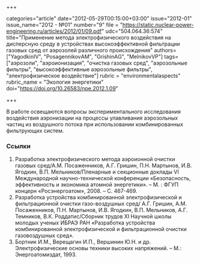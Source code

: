+++

categories="article"
date="2012-05-29T00:15:00+03:00"
issue="2012-01"
issue_name="2012 - №01"
number="9"
file = "https://static.nuclear-power-engineering.ru/articles/2012/01/09.pdf"
udc="504.064.36:574"
title="Применение метода электрофизического воздействия на дисперсную среду в устройствах высокоэффективной фильтрации газовых сред от аэрозолей различного происхождения"
authors=["YagodkinIV", "PosagennikovАМ", "GrishinАG", "MelnikovVP"]
tags=["аэрозоли", "аэроионизация", "очистка газовых сред", "аэрозольные фильтры", "высокоэффективные аэрозольные фильтры", "электрофизическое воздействие"]
rubric = "environmentalaspects"
rubric_name = "Экология энергетики"
doi="https://doi.org/10.26583/npe.2012.1.09"

+++

В работе освещаются вопросы экспериментального исследования воздействия аэронизации на процессы улавливания аэрозольных частиц из воздушного потока при использовании комбинированных фильтрующих систем.

### Ссылки

1. Разработка электрофизического метода аэроионной очистки газовых сред/А.М. Посаженников, А.Г. Гришин, П.Н. Мартынов, И.В. Ягодкин, В.П. Мельников/Пленарные и секционные доклады VI Международной научно-технической конференции «Безопасность, эффективность и экономика атомной энергетики». – М. : ФГУП концерн «Росэнергоатом», 2008. – С. 467-469.
2. Разработка устройства комбинированной электрофизической и фильтрационной очистки газо-воздушных сред/ А.Г. Гришин, А.М. Посаженников, П.Н. Мартынов, И.В. Ягодкин, В.П. Мельников, А.Г. Темников, В.К. Роддатис/Сборник трудов XI Научной школы молодых ученых ИБРАЭ РАН «Разработка устройства комбинированной электрофизической и фильтрационной очистки газовоздушных сред».
3. Бортник И.М., Верещагин И.П., Вершинин Ю.Н. и др. Электрофизические основы техники высоких напряжений. – М.: Энергоатомиздат, 1993.